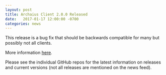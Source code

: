 ```yaml
---
layout: post
title: Archaius Client 2.0.0 Released
date:   2017-01-17 12:00:00 -0700
categories: news
---
```


This release is a bug fix that should be backwards compatible for many but possibly not all clients.

More information <a target="_blank" onclick="trackOutboundLink('https://github.com/Nike-Inc/cerberus-archaius-client/releases')" href="https://github.com/Nike-Inc/cerberus-archaius-client/releases">here</a>.

Please see the individual GitHub repos for the latest information on releases and current versions
(not all releases are mentioned on the news feed).
